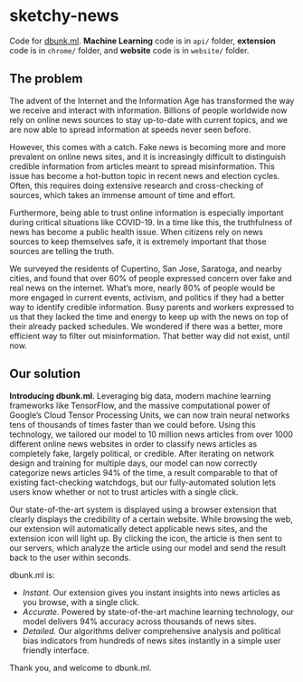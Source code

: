 # sketchy-news

Code for [dbunk.ml](https://dbunk.ml). **Machine Learning** code is in `api/` folder, **extension** code is in `chrome/` folder, and **website** code is in `website/` folder.

## The problem

The advent of the Internet and the Information Age has transformed the way we receive and interact with information. Billions of people worldwide now rely on online news sources to stay up-to-date with current topics, and we are now able to spread information at speeds never seen before.

However, this comes with a catch. Fake news is becoming more and more prevalent on online news sites, and it is increasingly difficult to distinguish credible information from articles meant to spread misinformation. This issue has become a hot-button topic in recent news and election cycles. Often, this requires doing extensive research and cross-checking of sources, which takes an immense amount of time and effort.

Furthermore, being able to trust online information is especially important during critical situations like COVID-19. In a time like this, the truthfulness of news has become a public health issue. When citizens rely on news sources to keep themselves safe, it is extremely important that those sources are telling the truth.

We surveyed the residents of Cupertino, San Jose, Saratoga, and nearby cities, and found that over 60% of people expressed concern over fake and real news on the internet. What’s more, nearly 80% of people would be more engaged in current events, activism, and politics if they had a better way to identify credible information. Busy parents and workers expressed to us that they lacked the time and energy to keep up with the news on top of their already packed schedules. We wondered if there was a better, more efficient way to filter out misinformation. That better way did not exist, until now.

## Our solution

**Introducing dbunk.ml**. Leveraging big data, modern machine learning frameworks like TensorFlow, and the massive computational power of Google’s Cloud Tensor Processing Units, we can now train neural networks tens of thousands of times faster than we could before. Using this technology, we tailored our model to 10 million news articles from over 1000 different online news websites in order to classify news articles as completely fake, largely political, or credible. After iterating on network design and training for multiple days, our model can now correctly categorize news articles 94% of the time, a result comparable to that of existing fact-checking watchdogs, but our fully-automated solution lets users know whether or not to trust articles with a single click.

Our state-of-the-art system is displayed using a browser extension that clearly displays the credibility of a certain website. While browsing the web, our extension will automatically detect applicable news sites, and the extension icon will light up. By clicking the icon, the article is then sent to our servers, which analyze the article using our model and send the result back to the user within seconds. 

dbunk.ml is:
- *Instant.* Our extension gives you instant insights into news articles as you browse, with a single click.
- *Accurate.* Powered by state-of-the-art machine learning technology, our model delivers 94% accuracy across thousands of news sites.
- *Detailed.* Our algorithms deliver comprehensive analysis and political bias indicators from hundreds of news sites instantly in a simple user friendly interface.

Thank you, and welcome to dbunk.ml.
